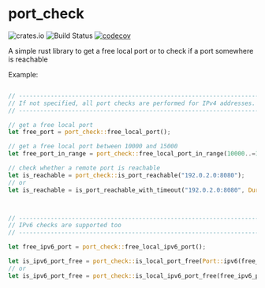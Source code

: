 # port_check
![crates.io](https://img.shields.io/crates/v/port_check.svg)
![Build Status](https://github.com/ufoscout/port-check-rs/actions/workflows/build_and_test.yml/badge.svg)
[![codecov](https://codecov.io/gh/ufoscout/port-check-rs/branch/master/graph/badge.svg)](https://codecov.io/gh/ufoscout/port-check-rs)

A simple rust library to get a free local port or to check if a port somewhere is reachable

Example:
```rust

// --------------------------------------------------------------------
// If not specified, all port checks are performed for IPv4 addresses.
// --------------------------------------------------------------------

// get a free local port
let free_port = port_check::free_local_port();

// get a free local port between 10000 and 15000
let free_port_in_range = port_check::free_local_port_in_range(10000..=15000);

// check whether a remote port is reachable
let is_reachable = port_check::is_port_reachable("192.0.2.0:8080");
// or
let is_reachable = is_port_reachable_with_timeout("192.0.2.0:8080", Duration::from_millis(10_000));



// --------------------------------------------------------------------
// IPv6 checks are supported too
// --------------------------------------------------------------------

let free_ipv6_port = port_check::free_local_ipv6_port();

let is_ipv6_port_free = port_check::is_local_port_free(Port::ipv6(free_ipv6_port))
// or
let is_ipv6_port_free = port_check::is_local_ipv6_port_free(free_ipv6_port)

```